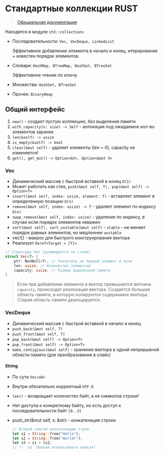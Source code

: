 # Стандартные коллекции RUST

> [Официальная документация](https://doc.rust-lang.org/std/collections/)

Находятся в модуле `std::collections`  

- Последовательности: `Vec, VecDeque, LinkedList`

    Эффективное добавление элемента в начало и конец, итерирование + известен порядок элементов.

- Словари: `HashMap, BTreeMap, HashSet, BTreeSet`

    Эффективное чтение по ключу

- Множества: `HashSet, BTreeSet`

- Прочее: `BinaryHeap`

## Общий интерфейс

1. `new()` - создает пустую коллекцию, без выделения памяти
2. `with_capacity(n: size) -> Self` - аллокация под ожидаемое кол-во элементов заранее
3. `len(&self) -> usize`
4. `is_empty(&self) -> bool`
5. `clear(&mut self)` - удаляет элементы (len = 0), capacity не изменяется!
6. `get(), get_mut()` `-> Option<&V>, Option<&mut V>`

### Vec

- Динамический массив с быстрой вставкой в конец `O(1)`
- Может работать как стек, `push(&mut self, T), pop(&mut self) -> Option<T>`
- `insert(&mut self, index: usize, element: T)` - вставляет элемент в определенную позицию `O(n)`
- `remove(&mut self, index: usize) -> T` - удаляет элемент по индексу `O(n)`
- `swap_remove(&mut self, index: usize)` - удаление по индексу, в случае если порядок элементов неважен
- `sort(&mut self), sort_unstable(&mut self)` - `stable` - не меняет порядок равных элементов, но медленнее `unstable`
- vec![] - макрос для быстрого конструирования вектора
- Реализует `Deref<Target = [T]>`

```rust
// Структура Vec (размещается на стеке)
struct Vec<T> {
    ptr: NonNull<T>, // Указатель на первый элемент в куче
    len: usize, // Количество элементов 
    capacity: usize, // Размер выделенной памяти
}
```

> Если при добавлении элемента в вектор превышается велчина `capacity`, происходит реалокация вектора.
Создаётся большая область памяти, в которую копируются содержимое вектора. Старая область памяти деалоцируется.

### VecDeque

- Динамический массив с быстрой вставкой в начало и конец
- `push_back(&mut self, T)`
- `push_front(&mut self, T)`
- `pop_back(&mut self) -> Option<T>`
- `pop_front(&mut self) -> Option<T>`
- `make_contigious(&mut self)` - хранение вектора в одной непрерывной области памяти (для преобразования в слайс)

#### String

- По сути `Vec<u8>`
- Внутри обязательно корректный `UTF-8`
- `len()` - возвращает количество байт, а не символов строки!
- Нет доступа к конкретному байту, но есть доступ к последовательности байт `[0..3]`
- push_str(&mut self, s: &str) - конкатенация строки

    ```rust
    // Второй способ конкатенации строк
    let s1 = String::from("Hello");
    let s2 = String::from("World!");
    let s3 = s1 + &s2;
    // !! `s1` больше использовать нельзя!
    ```

